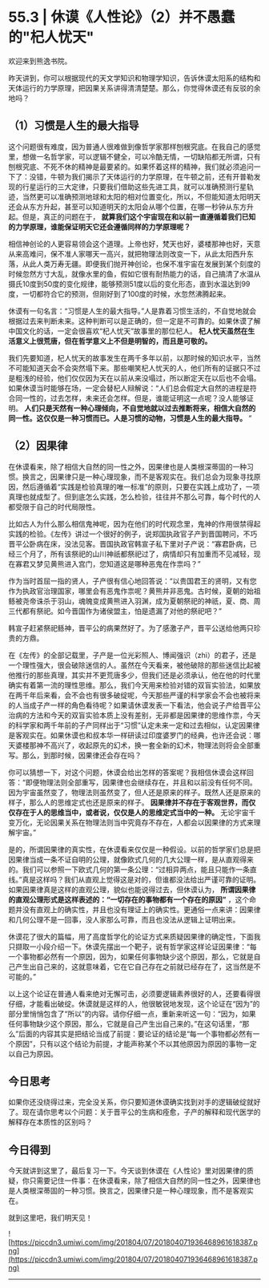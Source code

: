 # 55.3 | 休谟《人性论》（2）并不愚蠢的"杞人忧天"

欢迎来到熊逸书院。

昨天讲到，你可以根据现代的天文学知识和物理学知识，告诉休谟太阳系的结构和天体运行的力学原理，把因果关系讲得清清楚楚。那么，你觉得休谟还有反驳的余地吗？

## （1）习惯是人生的最大指导

这个问题很有难度，因为普通人很难做到像哲学家那样刨根究底。在我自己的感觉里，想做一名哲学家，可以逻辑不健全，可以冷酷无情，一切缺陷都无所谓，只有刨根究底、不死不休的精神是最要紧的。如果怀着这样的精神，我们就必须追问一下了：没错，牛顿为我们揭示了天体运行的力学原理，在牛顿之前，还有开普勒发现的行星运行的三大定律，只要我们借助这些先进工具，就可以准确预测行星轨迹，当然更可以准确预测地球和太阳的相对位置变化，所以，不但能知道太阳明天还会从东方升起，甚至可以知道明天的太阳会从哪个位置，在哪一秒钟从东方升起。但是，真正的问题在于， **就算我们这个宇宙现在和以前一直遵循着我们已知的力学原理，谁能保证明天它还会遵循同样的力学原理呢？**

相信神创论的人更容易领会这个道理。上帝也好，梵天也好，婆楼那神也好，天意从来高难问，保不准人家哪天一高兴，就把物理法则改变一下，从此太阳西升东落，从此人类万寿无疆。即便我们抛开神创论，也保不准宇宙在发展到某个刻度的时候忽然方寸大乱，就像水里的鱼，假如它很有耐热能力的话，自己搞清了水温从摄氏10度到50度的变化规律，能够预测51度以后的变化形态，直到水温达到99度，一切都符合它的预测，但刚好到了100度的时候，水忽然沸腾起来。

休谟有一句名言：“习惯是人生的最大指导。”人是靠着习惯生活的，不自觉地就会根据过去来判断未来。这种判断可以是正确的，但一定是不可靠的。如果休谟了解中国文化的话，一定会很喜欢“杞人忧天”故事里的那位杞人。 **杞人忧天虽然在生活意义上很荒唐，但在哲学意义上不但是明智的，而且是可敬的。**

我们先要知道，杞人忧天的故事发生在两千多年以前，以那时候的知识水平，当然不可能知道天会不会突然塌下来。那些嘲笑杞人忧天的人，他们所有的证据只不过是粗浅的经验，他们仅仅因为天在以前从来没塌过，所以断定天在以后也不会塌。如果休谟当时能够在场，一定会替杞人辩解说：“人们总会假定大自然的进程是符合同一性的，过去怎样，未来还会怎样。但是，谁能证明这一点呢？没人能够证明。 **人们只是天然有一种心理倾向，不自觉地就以过去推断将来，相信大自然的同一性。这仅仅是一种习惯而已。人是习惯的动物，习惯是人生的最大指导。** ”

## （2）因果律

在休谟看来，除了相信大自然的同一性之外，因果律也是人类根深蒂固的一种习惯。换言之，因果律只是一种心理现象，而不是客观实在。我们总会为现象寻找原因，然后遵循着“实践是检验真理的唯一标准”的原则，只要在实践上成功了，一项真理也就成型了。但到底怎么实践，怎么检验，往往并不那么可靠，每个时代的人都受限于自己的时代局限性。

比如古人为什么那么相信鬼神呢，因为在他们的时代观念里，鬼神的作用很禁得起实践的检验。《左传》讲过一个很好的例子，说郑国执政官子产到晋国聘问，不巧晋平公卧病在床，没法见客。晋国执政官韩宣子私下里对子产说：“寡君卧病，已经三个月了，所有该祭祀的山川神祇都祭祀过了，病情却只有加重而不见减轻，现在寡君又梦见黄熊进入宫门，您知道这是哪种恶鬼在作祟吗？”

作为当时首屈一指的贤人，子产很有信心地回答说：“以贵国君王的贤明，又有您作为执政官治理国家，哪里会有恶鬼作祟呢？黄熊并非恶鬼。古时候，夏朝的始祖鲧被尧帝诛杀于羽山，魂魄变成黄熊进入羽渊，成为夏朝祭祀的神祇，夏、商、周三代都有祭祀。如今晋国作为诸侯盟主，怕是遗漏了对他的祭祀吧？”

韩宣子赶紧祭祀鲧神，晋平公的病果然好了。为了感激子产，晋平公送给他两只珍贵的方鼎。

在《左传》的全部记载里，子产是一位光彩照人、博闻强识（zhì）的君子，还是一个理性强大，很会破除迷信的人。虽然在今天看来，被他破除的那些迷信比起被他推行的那些真理，其实并不更荒唐多少，但我们还是必须承认，他在他的时代里确实有着第一流的理性思维。那么，我们今天用来检验对错的双盲实验法，如果放在两千年后来看，会不会也有很多破绽呢，今天那些严谨的科学家会不会也被将来的人当成子产一样的角色看待呢？如果请休谟发表一下看法，他会说子产给晋平公治病的方法和今天的双盲实验本质上没有差别，无非都是因果律的思维作祟，今天的科学家和两千年前的子产同样出于“习惯”认定未来一定和过去相似，认定因果律是客观实在。如果休谟也和叔本华一样研读过印度婆罗门的经典，也许还会说：哪天婆楼那神不高兴了，收起原先的幻术，换一套全新的幻术，物理法则将会全部重写。那么，到那时候，因果律还会存在吗？

你可以猜想一下，对这个问题，休谟会给出怎样的答案呢？我相信休谟会这样回答：“即便物理法则全部重写，因果律也会继续存在，并且和以前没有任何不同。因为宇宙虽然变了，物理法则虽然变了，但人还是原来的样子。既然人还是原来的样子，那么人的思维定式也还是原来的样子。 **因果律并不存在于客观世界，而仅仅存在于人的思维当中，或者说，仅仅是人的思维定式当中的一种。** 无论宇宙千变万化，无论因果关系在物理法则当中究竟存不存在，人都会以因果律的方式来理解宇宙。”

是的，所谓因果律的真实性，在休谟看来仅仅是一种假设。以前的哲学家们总是把因果律当成一条不证自明的公理，就像欧式几何的几大公理一样，是从直观得来的。我们可以参照一下欧式几何的第一条公理：“过相异两点，能且只能作一条直线。”真是这样吗？我们从直观上觉得这是对的，但谁都没法给出严谨可靠的证明。如果因果律真是这样的直观公理，貌似也能说得过去，但休谟认为， **所谓因果律的直观公理形式是这样表述的：“一切存在的事物都有一个存在的原因”** ，这个命题并没有直观上的确实性，并且也没有理证上的确实性。更通俗一点来讲：因果律和几何公理不是一回事，没人家那么可靠，而且也没法从逻辑上证明出来。

休谟花了很大的篇幅，用了高度哲学化的论证方式来质疑因果律的确定性，下面我只撷取一小段介绍一下。休谟先摆出一个靶子，说有哲学家这样论证因果律：“每一个事物都必然有一个原因，因为，如果任何事物缺少这个原因，那么，它就是自己产生出自己来的，这就意味着，它在它自己存在之前就已经存在了，这当然是不可能的。”

以上这个论证在普通人看来绝对无懈可击，必须要逻辑素养很好的人，还要看得很仔细，才能看出破绽。休谟就是这样的人，他很敏锐地发现，这个论证在“因为”的部分里悄悄包含了“所以”的内容。请你仔细一点，重新来听这一句：“因为，如果任何事物缺少这个原因，那么，它就是自己产生出自己来的。”在这句话里，“那么”后面的内容其实是把结论当成了前提：要论证的结论是“每一个事物都必然有一个原因”，只有以这个结论为前提，才能声称某个不以其他原因为原因的事物一定以自己为原因。

## 今日思考

如果你还没绕得过来，完全没关系，你只要知道休谟确实找到对手的逻辑破绽就好了。现在请你思考以个问题：关于晋平公的生病和痊愈，子产的解释和现代医学的解释存在本质性的区别吗？

## 今日得到

今天就讲到这里了，最后复习一下。今天谈到休谟在《人性论》里对因果律的质疑，你只需要记住一件事：在休谟看来，除了相信大自然的同一性之外，因果律也是人类根深蒂固的一种习惯。换言之，因果律只是一种心理现象，而不是客观实在。

就到这里吧，我们明天见！

![https://piccdn3.umiwi.com/img/201804/07/201804071936468961618387.png](https://piccdn3.umiwi.com/img/201804/07/201804071936468961618387.png)

---
